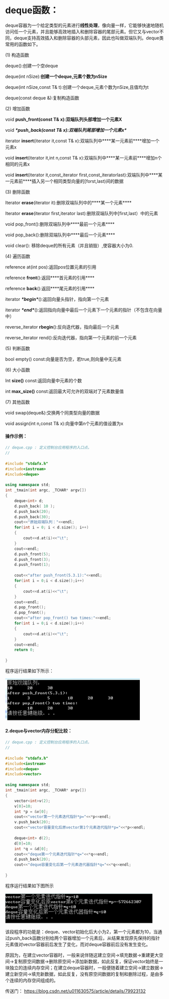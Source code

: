 # deque函数：

   deque容器为一个给定类型的元素进行**线性处理**，像向量一样，它能够快速地随机访问任一个元素，并且能够高效地插入和删除容器的尾部元素。但它又与vector不同，deque支持高效插入和删除容器的头部元素，因此也叫做双端队列。deque类常用的函数如下。

(1)  构造函数

deque():创建一个空deque

deque(int nSize):**创建一个deque,元素个数为nSize**

deque(int nSize,const T& t):创建一个deque,元素个数为nSize,且值均为t

deque(const deque &):复制构造函数

(2)  增加函数

void **push_front(const T& x):双端队列头部增加一个元素X**

void ***\*push_back(const T& x):双端队列尾部增加一个元素x\****

iterator **insert**(iterator it,const T& x):双端队列中***\*某一元素前\****增加一个元素x

void **insert**(iterator it,int n,const T& x):双端队列中***\*某一元素前\****增加n个相同的元素x

void **insert**(iterator it,const_iterator first,const_iteratorlast):双端队列中***\*某一元素前\****插入另一个相同类型向量的[forst,last)间的数据

(3)  删除函数

Iterator **erase**(iterator it):删除双端队列中的***\*某一个元素\****

Iterator **erase**(iterator first,iterator last):删除双端队列中[first,last）中的元素

void pop_front():删除双端队列中***\*最前一个元素\****

void pop_back():删除双端队列中***\*最后一个元素\****

void clear(): 移除deque的所有元素（并且销毁）,使容器大小为0. 

(4)  遍历函数

reference at(int pos):返回pos位置元素的引用

reference **front**():返回***\*首元素的引用\****

reference **back**():返回***\*尾元素的引用\****

iterator ***\*begin\****():返回向量头指针，指向第一个元素

iterator ***\*end\****():返回指向向量中最后一个元素下一个元素的指针（不包含在向量中）

reverse_iterator **rbegin**():反向迭代器，指向最后一个元素

reverse_iterator rend():反向迭代器，指向第一个元素的前一个元素

(5)  判断函数

bool empty() const:向量是否为空，若true,则向量中无元素

(6)  大小函数

Int **size()** const:返回向量中元素的个数

int **max_size()** const:返回最大可允许的双端对了元素数量值

(7)  其他函数

void swap(deque&):交换两个同类型向量的数据

void assign(int n,const T& x):向量中第n个元素的值设置为x

#### 操作示例：

```c++
// deque.cpp : 定义控制台应用程序的入口点。
//

#include "stdafx.h"
#include<iostream>
#include<deque>

using namespace std;
int _tmain(int argc, _TCHAR* argv[])
{
	deque<int> d;
	d.push_back( 10 );
	d.push_back(20);
	d.push_back(30);
	cout<<"原始双端队列："<<endl;
	for(int i = 0; i < d.size(); i++)
	{
		cout<<d.at(i)<<"\t";
	}
	cout<<endl;
	d.push_front(5);
	d.push_front(3);
	d.push_front(1);

	cout<<"after push_front(5.3.1):"<<endl;
	for(int i = 0;i < d.size();i++)
	{
		cout<<d.at(i)<<"\t";
	}
	cout<<endl;
	d.pop_front();
	d.pop_front();
	cout<<"after pop_front() two times:"<<endl;
	for(int i = 0;i < d.size();i++)
	{
		cout<<d.at(i)<<"\t";
	}
	cout<<endl;
	return 0;

}
```

程序运行结果如下所示：

![img](.\Pic\deque.jpg)

####  2.deque与vector内存分配比较： 

```c++
// deque.cpp : 定义控制台应用程序的入口点。
//

#include "stdafx.h"
#include<iostream>
#include<deque>
#include<vector>

using namespace std;
int _tmain(int argc, _TCHAR* argv[])
{
	vector<int>v(2);
	v[0]=10;
	int *p = &v[0];
	cout<<"vector第一个元素迭代指针*p="<<*p<<endl;
	v.push_back(20);
	cout<<"vector容量变化后原vector第1个元素迭代指针*p="<<*p<<endl;

	deque<int> d(2);
	d[0]=10;
	int *q = &d[0];
	cout<<"deque第一个元素迭代指针*q="<<*q<<endl;
	d.push_back(20);
	cout<<"deque容量变化后第一个元素迭代器指针*q="<<*q<<endl;

}
```

程序运行结果如下图所示

![img](.\Pic\dequeandvector.jpg)

该段程序的功能是：deque、vector初始化后大小为2，第一个元素都为10，当通过push_back函数分别给两个容器增加一个元素后，从结果发现原先保持的指针元素值对vector容器前后发生了变化，而对deque容器前后没有发生变化。

原因为，在建立vector容器时，一般来说伴随这建立空间->填充数据->重建更大空间->复制原空间数据->删除原空间->添加新数据，如此反复，保证vector始终是一块独立的连续内存空间；在建立deque容器时，一般便随着建立空间->建立数据->建立新空间->填充新数据，如此反复，没有原空间数据的复制和删除过程，是由多个连续的内存空间组成的。 

传送门： https://blog.csdn.net/u011630575/article/details/79923132 